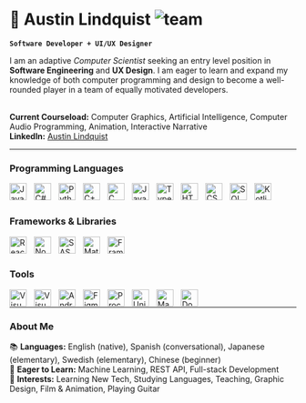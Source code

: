 # 🥭 Austin Lindquist ![team](https://upload.wikimedia.org/wikipedia/commons/thumb/4/42/Temp_plate.svg/601px-Temp_plate.svg.png)

**`Software Developer + UI/UX Designer`**

I am an adaptive <em>Computer Scientist</em> seeking an entry level position in <b>Software Engineering</b> and <b>UX Design</b>. I am eager to learn and expand my knowledge of both computer programming and design to become a well-rounded player in a team of equally motivated developers.<br><br>

<b>Current Courseload:</b> Computer Graphics, Artificial Intelligence, Computer Audio Programming, Animation, Interactive Narrative <br>
<b>LinkedIn:</b> [Austin Lindquist](https://www.linkedin.com/in/austinlindquist/)

---

### Programming Languages
<img align="left" alt="Java" width="30" style="padding-right: 10px;" src="https://cdn.jsdelivr.net/gh/devicons/devicon/icons/java/java-original.svg"/>
<img align="left" alt="C#" width="30" style="padding-right: 10px;" src="https://cdn.jsdelivr.net/gh/devicons/devicon/icons/csharp/csharp-original.svg"/>
<img align="left" alt="Python" width="30" style="padding-right: 10px;" src="https://cdn.jsdelivr.net/gh/devicons/devicon/icons/python/python-original.svg"/>
<img align="left" alt="C++" width="30" style="padding-right: 10px;" src="https://cdn.jsdelivr.net/gh/devicons/devicon/icons/cplusplus/cplusplus-original.svg"/>
<img align="left" alt="C" width="30" style="padding-right: 10px;" src="https://cdn.jsdelivr.net/gh/devicons/devicon/icons/c/c-original.svg"/>
<img align="left" alt="JavaScript" width="30" style="padding-right: 10px;" src="https://cdn.jsdelivr.net/gh/devicons/devicon/icons/javascript/javascript-original.svg"/>
<img align="left" alt="TypeScript" width="30" style="padding-right: 10px;" src="https://cdn.jsdelivr.net/gh/devicons/devicon/icons/typescript/typescript-original.svg"/>
<img align="left" alt="HTML" width="30" style="padding-right: 10px;" src="https://cdn.jsdelivr.net/gh/devicons/devicon/icons/html5/html5-original.svg"/>
<img align="left" alt="CSS" width="30" style="padding-right: 10px;" src="https://cdn.jsdelivr.net/gh/devicons/devicon/icons/css3/css3-original.svg"/>
<img align="left" alt="SQL" width="30" style="padding-right: 10px;" src="https://cdn.jsdelivr.net/gh/devicons/devicon/icons/mysql/mysql-original-wordmark.svg"/>
<!-- <img align="left" alt="Dart" width="30" style="padding-right: 10px;" src="https://cdn.jsdelivr.net/gh/devicons/devicon/icons/dart/dart-original.svg"/> -->
<img align="left" alt="Kotlin" width="30" style="padding-right: 10px;" src="https://cdn.jsdelivr.net/gh/devicons/devicon/icons/kotlin/kotlin-original.svg"/><br><br>

### Frameworks & Libraries
<img align="left" alt="ReactJS" width="30" style="padding-right: 10px;" src="https://cdn.jsdelivr.net/gh/devicons/devicon/icons/react/react-original.svg"/>
<img align="left" alt="NodeJS" width="30" style="padding-right: 10px;" src="https://cdn.jsdelivr.net/gh/devicons/devicon/icons/nodejs/nodejs-original.svg"/>
<img align="left" alt="SASS" width="30" style="padding-right: 10px;" src="https://cdn.jsdelivr.net/gh/devicons/devicon/icons/sass/sass-original.svg"/>
<img align="left" alt="Material UI" width="30" style="padding-right: 10px;" src="https://cdn.worldvectorlogo.com/logos/material-ui-1.svg"/>
<!-- <img align="left" alt="Framer" width="30" style="padding-right: 10px;" src="https://cdn.icon-icons.com/icons2/2699/PNG/512/framer_logo_icon_169149.png"/> -->
<img align="left" alt="Framer Motion" width="30" style="padding-right: 10px;" src="https://i.ibb.co/whNwyn7/Framer-Motion.png"/><br><br>

### Tools
<img align="left" alt="Visual Studio Code" width="30" style="padding-right: 10px;" src="https://cdn.jsdelivr.net/gh/devicons/devicon/icons/vscode/vscode-original.svg"/>
<img align="left" alt="Visual Studio" width="30" style="padding-right: 10px;" src="https://cdn.jsdelivr.net/gh/devicons/devicon/icons/visualstudio/visualstudio-plain.svg"/>
<img align="left" alt="Android Studio" width="30" style="padding-right: 10px;" src="https://cdn.jsdelivr.net/gh/devicons/devicon/icons/androidstudio/androidstudio-original.svg"/>
<img align="left" alt="Figma" width="30" style="padding-right: 10px;" src="https://cdn.jsdelivr.net/gh/devicons/devicon/icons/figma/figma-original.svg"/>
<img align="left" alt="Processing" width="30" style="padding-right: 10px;" src="https://cdn.jsdelivr.net/gh/devicons/devicon/icons/processing/processing-original.svg"/>
<img align="left" alt="Unity" width="30" style="padding-right: 10px;" src="https://www.svgrepo.com/show/331626/unity.svg"/>
<img align="left" alt="Maya" width="30" style="padding-right: 10px;" src="https://cdn.jsdelivr.net/gh/devicons/devicon/icons/maya/maya-original.svg"/>
<img align="left" alt="Docker" width="30" style="padding-right: 10px;" src="https://cdn.jsdelivr.net/gh/devicons/devicon/icons/docker/docker-plain.svg"/><br>
          
---

### About Me
📚 <b>Languages:</b> English (native), Spanish (conversational), Japanese (elementary), Swedish (elementary), Chinese (beginner) <br>
🧠 <b>Eager to Learn:</b> Machine Learning, REST API, Full-stack Development <br>
🎸 <b>Interests:</b> Learning New Tech, Studying Languages, Teaching, Graphic Design, Film & Animation, Playing Guitar <br>

